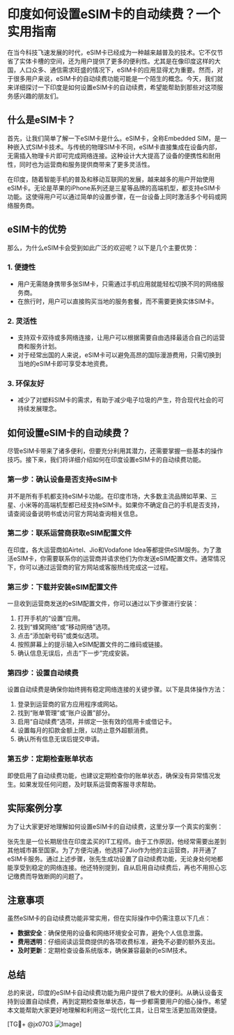 # 印度如何设置eSIM卡的自动续费？一个实用指南

在当今科技飞速发展的时代，eSIM卡已经成为一种越来越普及的技术。它不仅节省了实体卡槽的空间，还为用户提供了更多的便利性。尤其是在像印度这样的大国，人口众多、通信需求旺盛的情况下，eSIM卡的应用显得尤为重要。然而，对于很多用户来说，eSIM卡的自动续费功能可能是一个陌生的概念。今天，我们就来详细探讨一下印度是如何设置eSIM卡的自动续费，希望能帮助到那些对这项服务感兴趣的朋友们。

## 什么是eSIM卡？

首先，让我们简单了解一下eSIM卡是什么。eSIM卡，全称Embedded SIM，是一种嵌入式SIM卡技术。与传统的物理SIM卡不同，eSIM卡直接集成在设备内部，无需插入物理卡片即可完成网络连接。这种设计大大提高了设备的便携性和耐用性，同时也为运营商和服务提供商带来了更多灵活性。

在印度，随着智能手机的普及和移动互联网的发展，越来越多的用户开始使用eSIM卡。无论是苹果的iPhone系列还是三星等品牌的高端机型，都支持eSIM卡功能。这使得用户可以通过简单的设置步骤，在一台设备上同时激活多个号码或网络服务商。

## eSIM卡的优势

那么，为什么eSIM卡会受到如此广泛的欢迎呢？以下是几个主要优势：

### 1. **便捷性**
   - 用户无需随身携带多张SIM卡，只需通过手机应用就能轻松切换不同的网络服务商。
   - 在旅行时，用户可以直接购买当地的服务套餐，而不需要更换实体SIM卡。

### 2. **灵活性**
   - 支持双卡双待或多网络连接，让用户可以根据需要自由选择最适合自己的运营商和服务计划。
   - 对于经常出国的人来说，eSIM卡可以避免高昂的国际漫游费用，只需切换到当地的eSIM卡即可享受本地资费。

### 3. **环保友好**
   - 减少了对塑料SIM卡的需求，有助于减少电子垃圾的产生，符合现代社会的可持续发展理念。

## 如何设置eSIM卡的自动续费？

尽管eSIM卡带来了诸多便利，但要充分利用其潜力，还需要掌握一些基本的操作技巧。接下来，我们将详细介绍如何在印度设置eSIM卡的自动续费功能。

### 第一步：确认设备是否支持eSIM卡

并不是所有手机都支持eSIM卡功能。在印度市场，大多数主流品牌如苹果、三星、小米等的高端机型都已经支持eSIM卡。如果你不确定自己的手机是否支持，请查阅设备说明书或访问官方网站查询相关信息。

### 第二步：联系运营商获取eSIM配置文件

在印度，各大运营商如Airtel、Jio和Vodafone Idea等都提供eSIM服务。为了激活eSIM卡，你需要联系你的运营商并请求他们为你发送eSIM配置文件。通常情况下，你可以通过运营商的官方网站或客服热线完成这一过程。

### 第三步：下载并安装eSIM配置文件

一旦收到运营商发送的eSIM配置文件，你可以通过以下步骤进行安装：

1. 打开手机的“设置”应用。
2. 找到“蜂窝网络”或“移动网络”选项。
3. 点击“添加新号码”或类似选项。
4. 按照屏幕上的提示输入eSIM配置文件的二维码或链接。
5. 确认信息无误后，点击“下一步”完成安装。

### 第四步：设置自动续费

设置自动续费是确保你始终拥有稳定网络连接的关键步骤。以下是具体操作方法：

1. 登录到运营商的官方应用程序或网站。
2. 找到“账单管理”或“账户设置”部分。
3. 启用“自动续费”选项，并绑定一张有效的信用卡或借记卡。
4. 设置每月的扣款金额上限，以防止意外超额消费。
5. 确认所有信息无误后提交申请。

### 第五步：定期检查账单状态

即使启用了自动续费功能，也建议定期检查你的账单状态，确保没有异常情况发生。如果发现任何问题，及时联系运营商客服寻求帮助。

## 实际案例分享

为了让大家更好地理解如何设置eSIM卡的自动续费，这里分享一个真实的案例：

张先生是一位长期居住在印度孟买的IT工程师。由于工作原因，他经常需要出差到其他城市甚至国家。为了方便沟通，他选择了Jio作为他的主运营商，并开通了eSIM卡服务。通过上述步骤，张先生成功设置了自动续费功能，无论身处何地都能享受到稳定的网络连接。他还特别提到，自从启用自动续费后，再也不用担心忘记缴费而导致断网的问题了。

## 注意事项

虽然eSIM卡的自动续费功能非常实用，但在实际操作中仍需注意以下几点：

- **数据安全**：确保使用的设备和网络环境安全可靠，避免个人信息泄露。
- **费用透明**：仔细阅读运营商提供的各项收费标准，避免不必要的额外支出。
- **及时更新**：定期检查设备系统版本，确保兼容最新的eSIM技术。

## 总结

总的来说，印度的eSIM卡自动续费功能为用户提供了极大的便利。从确认设备支持到设置自动续费，再到定期检查账单状态，每一步都需要用户的细心操作。希望本文能帮助大家更好地理解和利用这一现代化工具，让日常生活更加高效便捷。

[TG💪+ @jx0703 ![Image](https://github.com/user-attachments/assets/dbca1d08-cadb-493c-b0ec-ad6f7a83f270)]